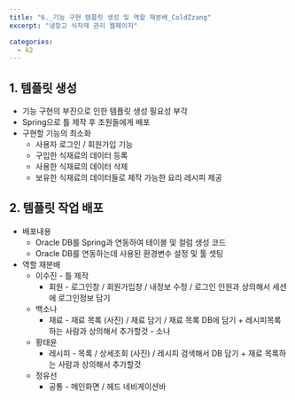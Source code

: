 ```yaml
---
title: "6._기능 구현 템플릿 생성 및 역할 재분배_ColdZzang"
excerpt: "냉장고 식자재 관리 웹페이지"

categories:
  - k2
---
```


## 1. 템플릿 생성

- 기능 구현의 부진으로 인한 템플릿 생성 필요성 부각
- Spring으로 틀 제작 후 조원들에게 배포
- 구현할 기능의 최소화
    - 사용자 로그인 / 회원가입 기능
    - 구입한 식재료의 데이터 등록
    - 사용한 식재료의 데이터 삭제
    - 보유한 식재료의 데이터들로 제작 가능한 요리 레시피 제공

## 2. 템플릿 작업 배포

- 배포내용
    - Oracle DB를 Spring과 연동하여 테이블 및 컬럼 생성 코드
    - Oracle DB를 연동하는데 사용된 환경변수 설정 및 툴 셋팅
- 역할 재분배
    - 이수진 - 틀 제작
        - 회원 - 로그인창 / 회원가입창 / 내정보 수정 / 로그인 인원과 상의해서 세션에 로그인정보 담기
    - 백소나
        - 재료 - 재료 목록 (사진) / 재료 담기 / 재료 목록 DB에 담기 + 레시피목록 하는 사람과 상의해서 추가할것 - 소나
    - 황태윤
        - 레시피 - 목록 / 상세조회 (사진)  / 레시피 검색해서 DB 담기 + 재료 목록하는 사람과 상의해서 추가할것
    - 정유선
        - 공통 - 메인화면 / 헤드 네비게이션바